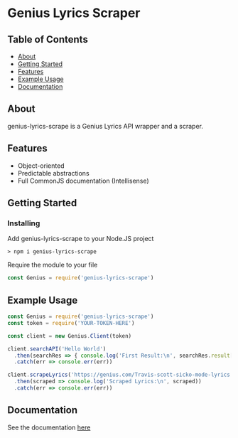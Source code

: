 # Genius Lyrics Scraper

## Table of Contents
+ [About](#about)
+ [Getting Started](#getting_started)
+ [Features](#features)
+ [Example Usage](#usage)
+ [Documentation](#docs)
<!-- + [Contributing](../CONTRIBUTING.md) -->

## About <a name = "about"></a>
genius-lyrics-scrape is a Genius Lyrics API wrapper and a scraper.<br>

## Features <a name = "features"></a>
* Object-oriented
* Predictable abstractions
* Full CommonJS documentation (Intellisense)

## Getting Started <a name = "getting_started"></a>

### Installing

Add genius-lyrics-scrape to your Node.JS project

```
> npm i genius-lyrics-scrape
```

Require the module to your file

```js
const Genius = require('genius-lyrics-scrape')
```

## Example Usage <a name = "usage"></a>

```js
const Genius = require('genius-lyrics-scrape')
const token = require('YOUR-TOKEN-HERE')

const client = new Genius.Client(token)

client.searchAPI('Hello World')
  .then(searchRes => { console.log('First Result:\n', searchRes.result[0]) })
  .catch(err => console.err(err))

client.scrapeLyrics('https://genius.com/Travis-scott-sicko-mode-lyrics')
  .then(scraped => console.log('Scraped Lyrics:\n', scraped))
  .catch(err => console.err(err))
```

## Documentation <a name = "docs"></a>
See the documentation [here](https://septslept.gitlab.io/genius-lyrics-scrape/index)

